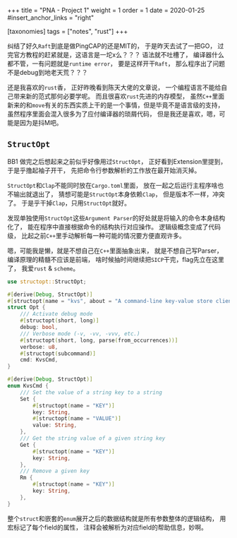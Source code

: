 +++
title = "PNA - Project 1"
weight = 1
order = 1
date = 2020-01-25
#insert_anchor_links = "right"

[taxonomies]
tags = ["notes", "rust"]
+++

纠结了好久`Raft`到底是做PingCAP的还是MIT的，
于是昨天去试了一把GO，
过完官方教程的赶紧就是，这语言是一坨x么？？？
语法就不吐槽了，
编译器什么都不管，一有问题就是`runtime error`，
要是这样开干`Raft`，
那么程序出了问题不是debug到地老天荒？？？

还是我喜欢的`rust`香，
正好昨晚看到陈天大佬的文章说，
一个编程语言不能给自己带来新的范式那何必要学呢。
而且很喜欢`rust`先进的内存模型，
虽然`C++`里面新来的和`move`有关的东西实质上干的是一个事情，但是毕竟不是语言级的支持，
虽然程序里面会混入很多为了应付编译器的琐屑代码，
但是我还是喜欢，嗯，可能是因为是抖M吧。


## `StructOpt`

BB1 做完之后想起来之前似乎好像用过`StructOpt`，
正好看到Extension里提到，于是乎撸起袖子开干，
先把命令行参数解析的工作放在最开始消灭掉。

`StructOpt`和`Clap`不能同时放在`Cargo.toml`里面，
放在一起之后运行主程序啥也不输出就退出了，
猜想可能是`StructOpt`本身依赖`Clap`，
但是版本不一样，冲突了。
于是乎干掉`Clap`，只用`StructOpt`就好。

发现单独使用`StructOpt`这些`Argument Parser`的好处就是将输入的命令本身结构化了，
能在程序中直接根据命令的结构执行对应操作。
逻辑级概念变成了代码级，
比起之前`C++`里手动解析每一种可能的情况要方便直观许多。

嗯，可能我是懒，就是不想自己在`C++`里面抽象出来，
就是不想自己写Parser，
编译原理的精髓不应该是前端，
啥时候抽时间继续把`SICP`干完，flag先立在这里了，
我爱`rust` & `scheme`。

```rust
use structopt::StructOpt;

#[derive(Debug, StructOpt)]
#[structopt(name = "kvs", about = "A command-line key-value store client")]
struct Opt {
    /// Activate debug mode
    #[structopt(short, long)]
    debug: bool,
    /// Verbose mode (-v, -vv, -vvv, etc.)
    #[structopt(short, long, parse(from_occurrences))]
    verbose: u8,
    #[structopt(subcommand)]
    cmd: KvsCmd,
}

#[derive(Debug, StructOpt)]
enum KvsCmd {
    /// Set the value of a string key to a string
    Set {
        #[structopt(name = "KEY")]
        key: String,
        #[structopt(name = "VALUE")]
        value: String,
    },
    /// Get the string value of a given string key
    Get {
        #[structopt(name = "KEY")]
        key: String,
    },
    /// Remove a given key
    Rm {
        #[structopt(name = "KEY")]
        key: String,
    },
}
```

整个`struct`和嵌套的`enum`展开之后的数据结构就是所有参数整体的逻辑结构，
用宏标记了每个field的属性，
注释会被解析为对应field的帮助信息，妙啊。
